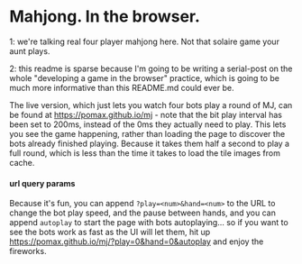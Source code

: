 # Mahjong. In the browser.

1: we're talking real four player mahjong here. Not that solaire game your aunt plays.

2: this readme is sparse because I'm going to be writing a serial-post on the whole "developing a game in the browser" practice, which is going to be much more informative than this README.md could ever be.

The live version, which just lets you watch four bots play a round of MJ, can be found at https://pomax.github.io/mj - note that the bit play interval has been set to 200ms, instead of the 0ms they actually need to play. This lets you see the game happening, rather than loading the page to discover the bots already finished playing. Because it takes them half a second to play a full round, which is less than the time it takes to load the tile images from cache.

#### url query params

Because it's fun, you can append `?play=<num>&hand=<num>` to the URL to change the bot play speed, and the pause between hands, and you can append `autoplay` to start the page with bots autoplaying... so if you want to see the bots work as fast as the UI will let them, hit up https://pomax.github.io/mj/?play=0&hand=0&autoplay and enjoy the fireworks.
